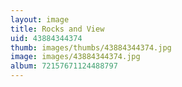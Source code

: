 ```yaml
---
layout: image
title: Rocks and View
uid: 43884344374
thumb: images/thumbs/43884344374.jpg
image: images/43884344374.jpg
album: 72157671124488797
---
```



